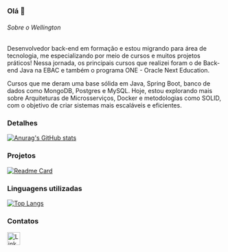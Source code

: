 ### Olá 👋


###### Sobre o Wellington
Desenvolvedor back-end em formação e estou migrando para área de tecnologia, me especializando por meio de cursos e muitos projetos práticos! Nessa jornada, os principais cursos que realizei foram o de Back-end Java na EBAC e também o programa ONE - Oracle Next Education.

Cursos que me deram uma base sólida em Java, Spring Boot, banco de dados como MongoDB, Postgres e MySQL. Hoje, estou explorando mais sobre Arquiteturas de Microsserviços, Docker e metodologias como SOLID, com o objetivo de criar sistemas mais escaláveis e eficientes.

### Detalhes

[![Anurag's GitHub stats](https://github-readme-stats.vercel.app/api?username=wellscosta&show_icons=true&theme=dark)](https://github.com/anuraghazra/github-readme-stats)

### Projetos

[![Readme Card](https://github-readme-stats.vercel.app/api/pin/?username=wellscosta&repo=cadastro-de-clientes&theme=dark)](https://github.com/anuraghazra/github-readme-stats)

### Linguagens utilizadas

[![Top Langs](https://github-readme-stats.vercel.app/api/top-langs/?username=wellscosta&layout=compact&theme=dark)](https://github.com/anuraghazra/github-readme-stats)

### Contatos

[<img src='https://img.shields.io/badge/LinkedIn-0077B5?style=for-the-badge&logo=linkedin&logoColor=white' alt='Linkedin' height='30'>](https://www.linkedin.com/in/wellington-santos-backend-java/)
